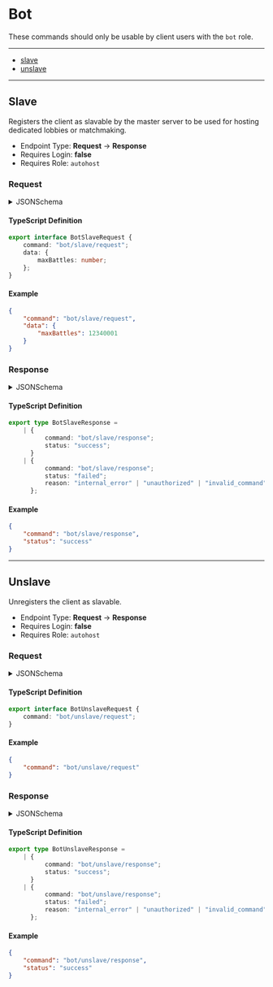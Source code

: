 <!-- THIS FILE IS AUTOMATICALLY GENERATED, PLEASE DO NOT EDIT IT MANUALLY -->

# Bot

These commands should only be usable by client users with the `bot` role.

---
- [slave](#slave)
- [unslave](#unslave)
---

## Slave

Registers the client as slavable by the master server to be used for hosting dedicated lobbies or matchmaking.

- Endpoint Type: **Request** -> **Response**
- Requires Login: **false**
- Requires Role: `autohost`

### Request

<details>
<summary>JSONSchema</summary>

```json
{
    "$id": "bot/slave/request",
    "requiresLogin": false,
    "requiresRole": true,
    "type": "object",
    "properties": {
        "command": {
            "const": "bot/slave/request",
            "type": "string"
        },
        "data": {
            "type": "object",
            "properties": {
                "maxBattles": {
                    "minimum": 1,
                    "default": 4,
                    "type": "integer"
                }
            },
            "required": [
                "maxBattles"
            ]
        }
    },
    "required": [
        "command",
        "data"
    ]
}
```

</details>

#### TypeScript Definition
```ts
export interface BotSlaveRequest {
    command: "bot/slave/request";
    data: {
        maxBattles: number;
    };
}

```
#### Example
```json
{
    "command": "bot/slave/request",
    "data": {
        "maxBattles": 12340001
    }
}
```
### Response

<details>
<summary>JSONSchema</summary>

```json
{
    "$id": "bot/slave/response",
    "requiresLogin": false,
    "requiresRole": true,
    "anyOf": [
        {
            "type": "object",
            "properties": {
                "command": {
                    "const": "bot/slave/response",
                    "type": "string"
                },
                "status": {
                    "const": "success",
                    "type": "string"
                }
            },
            "required": [
                "command",
                "status"
            ]
        },
        {
            "type": "object",
            "properties": {
                "command": {
                    "const": "bot/slave/response",
                    "type": "string"
                },
                "status": {
                    "const": "failed",
                    "type": "string"
                },
                "reason": {
                    "anyOf": [
                        {
                            "const": "internal_error",
                            "type": "string"
                        },
                        {
                            "const": "unauthorized",
                            "type": "string"
                        },
                        {
                            "const": "invalid_command",
                            "type": "string"
                        }
                    ]
                }
            },
            "required": [
                "command",
                "status",
                "reason"
            ]
        }
    ]
}
```

</details>

#### TypeScript Definition
```ts
export type BotSlaveResponse =
    | {
          command: "bot/slave/response";
          status: "success";
      }
    | {
          command: "bot/slave/response";
          status: "failed";
          reason: "internal_error" | "unauthorized" | "invalid_command";
      };

```
#### Example
```json
{
    "command": "bot/slave/response",
    "status": "success"
}
```
---

## Unslave

Unregisters the client as slavable.

- Endpoint Type: **Request** -> **Response**
- Requires Login: **false**
- Requires Role: `autohost`

### Request

<details>
<summary>JSONSchema</summary>

```json
{
    "$id": "bot/unslave/request",
    "requiresLogin": false,
    "requiresRole": true,
    "type": "object",
    "properties": {
        "command": {
            "const": "bot/unslave/request",
            "type": "string"
        }
    },
    "required": [
        "command"
    ]
}
```

</details>

#### TypeScript Definition
```ts
export interface BotUnslaveRequest {
    command: "bot/unslave/request";
}

```
#### Example
```json
{
    "command": "bot/unslave/request"
}
```
### Response

<details>
<summary>JSONSchema</summary>

```json
{
    "$id": "bot/unslave/response",
    "requiresLogin": false,
    "requiresRole": true,
    "anyOf": [
        {
            "type": "object",
            "properties": {
                "command": {
                    "const": "bot/unslave/response",
                    "type": "string"
                },
                "status": {
                    "const": "success",
                    "type": "string"
                }
            },
            "required": [
                "command",
                "status"
            ]
        },
        {
            "type": "object",
            "properties": {
                "command": {
                    "const": "bot/unslave/response",
                    "type": "string"
                },
                "status": {
                    "const": "failed",
                    "type": "string"
                },
                "reason": {
                    "anyOf": [
                        {
                            "const": "internal_error",
                            "type": "string"
                        },
                        {
                            "const": "unauthorized",
                            "type": "string"
                        },
                        {
                            "const": "invalid_command",
                            "type": "string"
                        }
                    ]
                }
            },
            "required": [
                "command",
                "status",
                "reason"
            ]
        }
    ]
}
```

</details>

#### TypeScript Definition
```ts
export type BotUnslaveResponse =
    | {
          command: "bot/unslave/response";
          status: "success";
      }
    | {
          command: "bot/unslave/response";
          status: "failed";
          reason: "internal_error" | "unauthorized" | "invalid_command";
      };

```
#### Example
```json
{
    "command": "bot/unslave/response",
    "status": "success"
}
```
